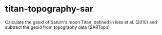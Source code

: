# titan-topography-sar
Calculate the geoid of Saturn's moon Titan, defined in Iess et al. (2010) and subtract the geoid from topography data (SARTopo)
